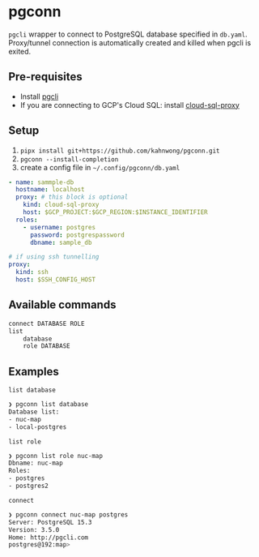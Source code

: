# pgconn

`pgcli` wrapper to connect to PostgreSQL database specified in `db.yaml`. Proxy/tunnel connection is automatically created and killed when pgcli is exited.

## Pre-requisites

- Install [pgcli](https://www.pgcli.com/install)
- If you are connecting to GCP's Cloud SQL: install [cloud-sql-proxy](https://github.com/GoogleCloudPlatform/cloud-sql-proxy)

## Setup

1. `pipx install git+https://github.com/kahnwong/pgconn.git`
2. `pgconn --install-completion`
3. create a config file in `~/.config/pgconn/db.yaml`

```yaml
- name: sammple-db
  hostname: localhost
  proxy: # this block is optional
    kind: cloud-sql-proxy
    host: $GCP_PROJECT:$GCP_REGION:$INSTANCE_IDENTIFIER
  roles:
    - username: postgres
      password: postgrespassword
      dbname: sample_db

# if using ssh tunnelling
proxy:
  kind: ssh
  host: $SSH_CONFIG_HOST
```

## Available commands

```bash
connect DATABASE ROLE
list
    database
    role DATABASE
```

## Examples

`list database`

```bash
❯ pgconn list database
Database list:
- nuc-map
- local-postgres
```

`list role`

```bash
❯ pgconn list role nuc-map
Dbname: nuc-map
Roles:
- postgres
- postgres2
```

`connect`

```bash
❯ pgconn connect nuc-map postgres
Server: PostgreSQL 15.3
Version: 3.5.0
Home: http://pgcli.com
postgres@192:map>
```
